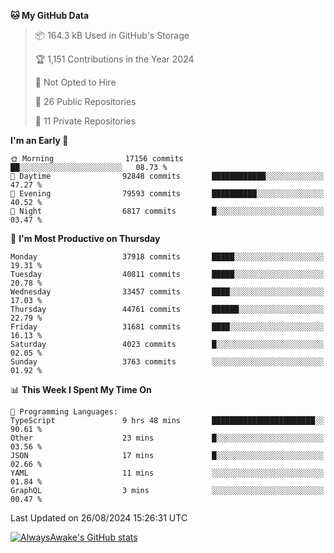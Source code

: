 <!--START_SECTION:waka-->
**🐱 My GitHub Data** 

> 📦 164.3 kB Used in GitHub's Storage 
 > 
> 🏆 1,151 Contributions in the Year 2024
 > 
> 🚫 Not Opted to Hire
 > 
> 📜 26 Public Repositories 
 > 
> 🔑 11 Private Repositories 
 > 
**I'm an Early 🐤** 

```text
🌞 Morning                17156 commits       ██░░░░░░░░░░░░░░░░░░░░░░░   08.73 % 
🌆 Daytime                92848 commits       ████████████░░░░░░░░░░░░░   47.27 % 
🌃 Evening                79593 commits       ██████████░░░░░░░░░░░░░░░   40.52 % 
🌙 Night                  6817 commits        █░░░░░░░░░░░░░░░░░░░░░░░░   03.47 % 
```
📅 **I'm Most Productive on Thursday** 

```text
Monday                   37918 commits       █████░░░░░░░░░░░░░░░░░░░░   19.31 % 
Tuesday                  40811 commits       █████░░░░░░░░░░░░░░░░░░░░   20.78 % 
Wednesday                33457 commits       ████░░░░░░░░░░░░░░░░░░░░░   17.03 % 
Thursday                 44761 commits       ██████░░░░░░░░░░░░░░░░░░░   22.79 % 
Friday                   31681 commits       ████░░░░░░░░░░░░░░░░░░░░░   16.13 % 
Saturday                 4023 commits        █░░░░░░░░░░░░░░░░░░░░░░░░   02.05 % 
Sunday                   3763 commits        ░░░░░░░░░░░░░░░░░░░░░░░░░   01.92 % 
```


📊 **This Week I Spent My Time On** 

```text
💬 Programming Languages: 
TypeScript               9 hrs 48 mins       ███████████████████████░░   90.61 % 
Other                    23 mins             █░░░░░░░░░░░░░░░░░░░░░░░░   03.56 % 
JSON                     17 mins             █░░░░░░░░░░░░░░░░░░░░░░░░   02.66 % 
YAML                     11 mins             ░░░░░░░░░░░░░░░░░░░░░░░░░   01.84 % 
GraphQL                  3 mins              ░░░░░░░░░░░░░░░░░░░░░░░░░   00.47 % 
```


 Last Updated on 26/08/2024 15:26:31 UTC
<!--END_SECTION:waka-->

[![AlwaysAwake's GitHub stats](https://github-readme-stats.vercel.app/api?username=AlwaysAwake&show_icons=true&theme=github_dark&count_private=true)](https://github.com/AlwaysAwake/AlwaysAwake)
